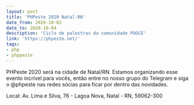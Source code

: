 ```yaml
---
layout: post
title: 'PHPeste 2020 Natal-RN'
date_from: 2020-10-02
date_to: 2020-10-04
description: 'Ciclo de palestras da comunidade PUGCE'
link: 'https://phpeste.net/'
tags:
- php
- phppeste
---
```


PHPeste 2020 será  na cidade de Natal/RN. Estamos organizando esse evento incrível para vocês, então entre no nosso grupo do Telegram e siga o @phpeste nas redes sócias para ficar por dentro das novidades.

Local: Av. Lima e Silva, 76 - Lagoa Nova, Natal - RN, 59062-300
